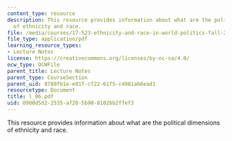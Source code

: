 ```yaml
---
content_type: resource
description: This resource provides information about what are the political dimensions
  of ethnicity and race.
file: /media/courses/17-523-ethnicity-and-race-in-world-politics-fall-2005/8980d5d22535af205b9081026b2ffef3_l_06.pdf
file_type: application/pdf
learning_resource_types:
- Lecture Notes
license: https://creativecommons.org/licenses/by-nc-sa/4.0/
ocw_type: OCWFile
parent_title: Lecture Notes
parent_type: CourseSection
parent_uid: 8780f61e-e01f-cf22-61f5-c4981a66ead1
resourcetype: Document
title: l_06.pdf
uid: 8980d5d2-2535-af20-5b90-81026b2ffef3
---
```

This resource provides information about what are the political dimensions of ethnicity and race.